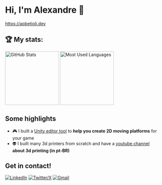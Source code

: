 # Hi, I'm Alexandre 👋

https://apbetioli.dev

## 🏆 My stats:

<p>
<img height=175 alt="GitHub Stats" src="https://github-readme-stats.vercel.app/api?username=apbetioli&show_icons=true&count_private=true&theme=transparent&rank_icon=github&hide=contribs&update=6" />
<img height=175 alt="Most Used Languages" src="https://github-readme-stats.vercel.app/api/top-langs/?username=apbetioli&layout=compact&theme=transparent&update=6" />
</p>

## Some highlights

- 🎮 I built a [Unity editor tool](https://assetstore.unity.com/packages/tools/level-design/moving-platform-maker-2d-71886) to **help you create 2D moving platforms** for your game
- 👽 I built many 3d printers from scratch and have a [youtube channel](https://www.youtube.com/channel/UCsW8AqQR62iwXoiWYfe-ovA) **about 3d printing (in pt-BR)**

<!--
## 📖 Read my blog:

<p>
<a target="_blank"href="https://dev.to/abetioli"><img alt="dev.to" src="https://img.shields.io/badge/dev.to-0A0A0A?style=for-the-badge&logo=dev.to&logoColor=white" /></a>
</p>
-->

## Get in contact!

[![LinkedIn](https://skillicons.dev/icons?i=linkedin)](https://www.linkedin.com/in/apbetioli/)
[![Twitter/X](https://skillicons.dev/icons?i=twitter)](https://twitter.com/apbetioli)
[![Gmail](https://skillicons.dev/icons?i=gmail)](mailto:apbetioli@gmail.com)
